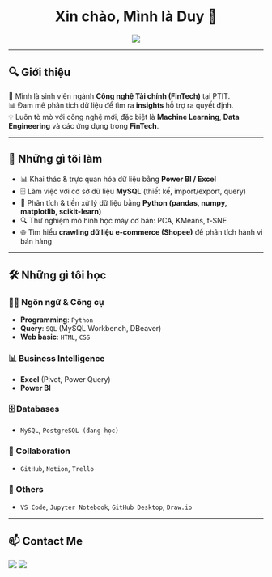 <h1 align="center">Xin chào, Mình là Duy 👋</h1>


<p align="center">
  <img src="https://readme-typing-svg.herokuapp.com/?font=Fira+Code&size=25&pause=500&color=1AAB40&width=800&lines=Data+Analyst+%7C+FinTech+Student;Python+%7C+SQL+%7C+Power+BI+%7C+Excel;Always+Learning+and+Building+Portfolio"/>
</p>

---

## 🔍 Giới thiệu

🎯 Mình là sinh viên ngành **Công nghệ Tài chính (FinTech)** tại PTIT.  
📊 Đam mê phân tích dữ liệu để tìm ra **insights** hỗ trợ ra quyết định.  
💡 Luôn tò mò với công nghệ mới, đặc biệt là **Machine Learning**, **Data Engineering** và các ứng dụng trong **FinTech**.  

---

## 💼 Những gì tôi làm

- 📊 Khai thác & trực quan hóa dữ liệu bằng **Power BI / Excel**  
- 🗄️ Làm việc với cơ sở dữ liệu **MySQL** (thiết kế, import/export, query)  
- 🐍 Phân tích & tiền xử lý dữ liệu bằng **Python (pandas, numpy, matplotlib, scikit-learn)**  
- 🔍 Thử nghiệm mô hình học máy cơ bản: PCA, KMeans, t-SNE  
- 🌐 Tìm hiểu **crawling dữ liệu e-commerce (Shopee)** để phân tích hành vi bán hàng

---

## 🛠️ Những gì tôi học

### 🧑‍💻 Ngôn ngữ & Công cụ
- **Programming**: `Python`  
- **Query**: `SQL` (MySQL Workbench, DBeaver)  
- **Web basic**: `HTML`, `CSS`  

### 📊 Business Intelligence
- **Excel** (Pivot, Power Query)  
- **Power BI**  

### 🗄️ Databases
- `MySQL`, `PostgreSQL (đang học)`  

### 🧠 Collaboration
- `GitHub`, `Notion`, `Trello`  

### 🔧 Others
- `VS Code`, `Jupyter Notebook`, `GitHub Desktop`, `Draw.io`  

---

## 📫 Contact Me

<p>
  <a href="mailto:levanduy2605204@gmail.com"><img src="https://img.shields.io/badge/Gmail-D14836?style=for-the-badge&logo=gmail&logoColor=white"/></a>
  <a href="https://www.linkedin.com/in/duy-lê-văn-5a455a29b"><img src="https://img.shields.io/badge/LinkedIn-0A66C2?style=for-the-badge&logo=linkedin&logoColor=white"/></a>
</p>



<!--
**LeVanDuy26/LeVanDuy26** is a ✨ _special_ ✨ repository because its `README.md` (this file) appears on your GitHub profile.

Here are some ideas to get you started:

- 🔭 I’m currently working on ...
- 🌱 I’m currently learning ...
- 👯 I’m looking to collaborate on ...
- 🤔 I’m looking for help with ...
- 💬 Ask me about ...
- 📫 How to reach me: ...
- 😄 Pronouns: ...
- ⚡ Fun fact: ...
-->
